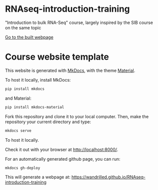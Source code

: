 

# RNAseq-introduction-training

"Introduction to bulk RNA-Seq" course, largely inspired by the SIB course on the same topic 

[Go to the built webpage](https://wandrilled.github.io/RNAseq-introduction-training/)



# Course website template

This website is generated with [MkDocs](https://www.mkdocs.org/), with the theme [Material](https://squidfunk.github.io/mkdocs-material/).

To host it locally, install MkDocs:
```bash
pip install mkdocs
```

and Material:
```bash
pip install mkdocs-material
```

Fork this repository and clone it to your local computer. Then, make the repository your current directory and type:

```bash
mkdocs serve
```

To host it locally.

Check it out with your browser at [http://localhost:8000/](http://localhost:8000/).

For an automatically generated github page, you can run:

```sh
mkdocs gh-deploy
```

This will generate a webpage at:
https://wandrilled.github.io/RNAseq-introduction-training


